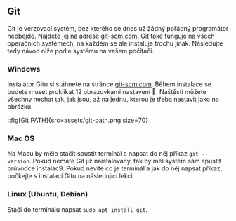 ## Git

Git je verzovací systém, bez kterého se dnes už žádný pořádný programátor neobejde. Najdete jej na adrese [git-scm.com](https://git-scm.com). Git také funguje na všech operačních systémech, na každém se ale instaluje trochu jinak. Následujte tedy návod niže podle systému na vašem počítači.

### Windows

Instalátor Gitu si stáhnete na stránce [git-scm.com](https://git-scm.com). Během instalace se budete muset proklikat 12 obrazovkami nastavení 🤯. Naštěstí můžete všechny nechat tak, jak jsou, až na jednu, kterou je třeba nastavit jako na obrázku. 

::fig[Git PATH]{src=assets/git-path.png size=70}

### Mac OS

Na Macu by mělo stačit spustit termínál a napsat do něj příkaz `git --version`. Pokud nemáte Git již naistalovaný, tak by měl systém sám spustit průvodce instalac9. Pokud nevíte co je termínál a jak do něj napsat příkaz, počkejte s instalací Gitu na následující lekci. 

### Linux (Ubuntu, Debian)

Stačí do terminálu napsat `sudo apt install git`. 

